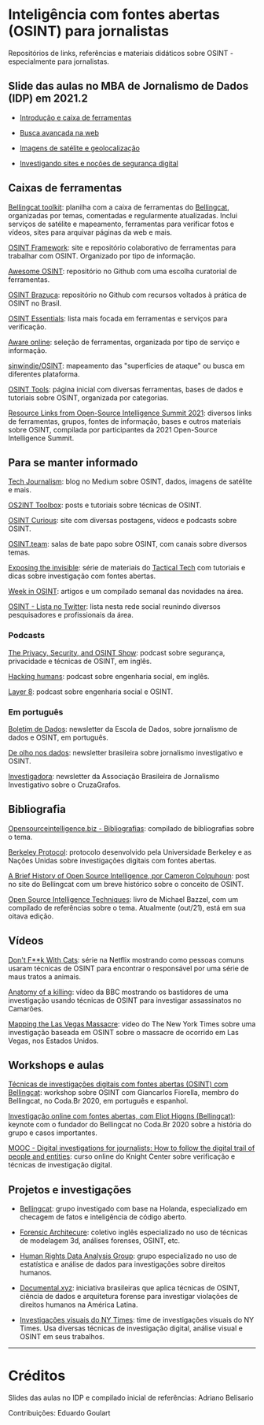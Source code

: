 # Inteligência com fontes abertas (OSINT) para jornalistas

Repositórios de links, referências e materiais didáticos sobre OSINT - especialmente para jornalistas.

## Slide das aulas no MBA de Jornalismo de Dados (IDP) em 2021.2

- [Introdução e caixa de ferramentas](https://belisards.github.io/osint/slides/aula_1.html)

- [Busca avançada na web](https://belisards.github.io/osint/slides/aula_2.html)

- [Imagens de satélite e geolocalização](https://belisards.github.io/osint/slides/aula_3.html)

- [Investigando sites e noções de segurança digital](https://belisards.github.io/osint/slides/aula_4.html)

## Caixas de ferramentas

[Bellingcat toolkit](https://bit.ly/bcattools): planilha com a caixa de ferramentas do [Bellingcat](https://www.bellingcat.com/), organizadas por temas, comentadas e regularmente atualizadas. Inclui serviços de satélite e mapeamento, ferramentas para verificar fotos e vídeos, sites para arquivar páginas da web e mais. 

[OSINT Framework](https://osintframework.com/): site e repositório colaborativo de ferramentas para trabalhar com OSINT. Organizado por tipo de informação.

[Awesome OSINT](https://github.com/jivoi/awesome-osint): repositório no Github com uma escolha curatorial de ferramentas.

[OSINT Brazuca](https://github.com/osintbrazuca/OSINT-Brazuca): repositório no Github com recursos voltados à prática de OSINT no Brasil.

[OSINT Essentials](https://www.osintessentials.com/): lista mais focada em ferramentas e serviços para verificação.

[Aware online](https://www.aware-online.com/en/osint-tools/): seleção de ferramentas, organizada por tipo de serviço e informação.

[sinwindie/OSINT](https://github.com/sinwindie/OSINT): mapeamento das "superfícies de ataque" ou busca em diferentes plataforma.

[OSINT Tools](https://start.me/p/7kxyy2/osint-tools-curated-by-lorand-bodo): página inicial com diversas ferramentas, bases de dados e tutoriais sobre OSINT, organizada por categorias.

[Resource Links from Open-Source Intelligence Summit 2021](https://www.sans.org/blog/list-of-resource-links-from-open-source-intelligence-summit-2021/): diversos links de ferramentas, grupos, fontes de informação, bases e outros materiais sobre OSINT, compilada por participantes da 2021 Open-Source Intelligence Summit.

## Para se manter informado

[Tech Journalism](https://techjournalism.medium.com/): blog no Medium sobre OSINT, dados, imagens de satélite e mais.

[OS2INT Toolbox](https://os2int.com/toolbox/): posts e tutoriais sobre técnicas de OSINT.

[OSINT Curious](https://osintcurio.us/): site com diversas postagens, vídeos e podcasts sobre OSINT.

[OSINT.team](https://osint.team): salas de bate papo sobre OSINT, com canais sobre diversos temas.

[Exposing the invisible](https://kit.exposingtheinvisible.org/en/): série de materiais do [Tactical Tech](https://tacticaltech.org/) com tutoriais e dicas sobre investigação com fontes abertas.

[Week in OSINT](https://sector035.nl/articles/category:week-in-osint): artigos e um compilado semanal das novidades na área.

[OSINT - Lista no Twitter](https://twitter.com/i/lists/1116866807019732992): lista nesta rede social reunindo diversos pesquisadores e profissionais da área.

### Podcasts

[The Privacy, Security, and OSINT Show](https://inteltechniques.com/podcast.html): podcast sobre segurança, privacidade e técnicas de OSINT, em inglês.

[Hacking humans](https://thecyberwire.com/podcasts/hacking-humans): podcast sobre engenharia social, em inglês.

[Layer 8](https://layer8conference.com/the-layer-8-podcast/): podcast sobre engenharia social e OSINT.

### Em português

[Boletim de Dados](escoladedados.org/membresia): newsletter da Escola de Dados, sobre jornalismo de dados e OSINT, em português.

[De olho nos dados](https://deolhonosdados.substack.com/about): newsletter brasileira sobre jornalismo investigativo e OSINT.

[Investigadora](https://investigadora.substack.com/): newsletter da Associação Brasileira de Jornalismo Investigativo sobre o CruzaGrafos.

## Bibliografia

[Opensourceintelligence.biz - Bibliografias](http://bib.opensourceintelligence.biz/): compilado de bibliografias sobre o tema.

[Berkeley Protocol](https://www.ohchr.org/Documents/Publications/OHCHR_BerkeleyProtocol.pdf): protocolo desenvolvido pela Universidade Berkeley e as Nações Unidas sobre investigações digitais com fontes abertas.

[A Brief History of Open Source Intelligence, por Cameron Colquhoun](https://www.bellingcat.com/resources/articles/2016/07/14/a-brief-history-of-open-source-intelligence): post no site do Bellingcat com um breve histórico sobre o conceito de OSINT.

[Open Source Intelligence Techniques](https://inteltechniques.com/book1.html): livro de Michael Bazzel, com um compilado de referências sobre o tema. Atualmente (out/21), está em sua oitava edição.

## Vídeos

[Don't F**k With Cats](https://www.netflix.com/br/title/81031373): série na Netflix mostrando como pessoas comuns usaram técnicas de OSINT para encontrar o responsável por uma série de maus tratos a animais.

[Anatomy of a killing](https://www.youtube.com/watch?v=4G9S-eoLgX4): vídeo da BBC mostrando os bastidores de uma investigação usando técnicas de OSINT para investigar assassinatos no Camarões.

[Mapping the Las Vegas Massacre](https://www.youtube.com/watch?v=krr4u6uGdzc): vídeo do The New York Times sobre uma investigação baseada em OSINT sobre o massacre de ocorrido em Las Vegas, nos Estados Unidos.

## Workshops e aulas

[Técnicas de investigações digitais com fontes abertas (OSINT) com Bellingcat](https://www.youtube.com/watch?v=JoXvnc-gDD0): workshop sobre OSINT com Giancarlos Fiorella, membro do Bellingcat, no Coda.Br 2020, em português e espanhol.

[Investigação online com fontes abertas, com Eliot Higgns (Bellingcat)](https://www.youtube.com/watch?v=dtXRUXzfLcU&t=0s): keynote com o fundador do Bellingcat no Coda.Br 2020 sobre a história do grupo e casos importantes.

[MOOC - Digital investigations for journalists: How to follow the digital trail of people and entities](https://journalismcourses.org/pt-br/course/digitalinvestigations/): curso online do Knight Center sobre verificação e técnicas de investigação digital.

## Projetos e investigações

* [Bellingcat](https://www.bellingcat.com/): grupo investigado com base na Holanda, especializado em checagem de fatos e inteligência de código aberto.

* [Forensic Architecure](https://forensic-architecture.org/): coletivo inglês especializado no uso de técnicas de modelagem 3d, análises forenses, OSINT, etc.

* [Human Rights Data Analysis Group](https://hrdag.org/): grupo especializado no uso de estatística e análise de dados para investigações sobre direitos humanos.

* [Documental.xyz](https://documental.xyz/): iniciativa brasileiras que aplica técnicas de OSINT, ciência de dados e arquitetura forense para investigar violações de direitos humanos na América Latina.

* [Investigações visuais do NY Times](https://www.nytimes.com/spotlight/visual-investigations): time de investigações visuais do NY Times. Usa diversas técnicas de investigação digital, análise visual e OSINT em seus trabalhos.

---

# Créditos

Slides das aulas no IDP e compilado inicial de referências: Adriano Belisario

Contribuições: Eduardo Goulart